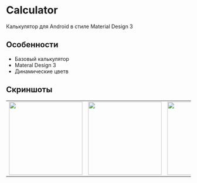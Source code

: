# Calculator

Калькулятор для Android в стиле Material Design 3

## Особенности

- Базовый калькулятор
- Materal Design 3
- Динамические цветв

## Скриншоты

<div align="center">
  <table>
    <tr>
      <td align="center">
        <img src="https://github.com/user-attachments/assets/5ac2e258-2980-4a4e-8455-f79669fc733f" width="200"/><br/>
      </td>
      <td align="center">
        <img src="https://github.com/user-attachments/assets/6d2e5e7f-7631-4b52-ad3c-a55e0e0e5233" width="200"/><br/>
      </td>
      <td align="center">
        <img src="https://github.com/user-attachments/assets/4d0b2201-a095-445d-970b-7216f4c6d173" width="200""/><br/>
      </td>
      <td align="center">
        <img src="https://github.com/user-attachments/assets/14cf5e1a-de9c-4172-a20f-7eef494c5484" width="200"/><br/>
      </td>
    </tr>
  </table>
</div>
